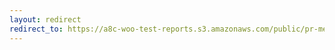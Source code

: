 ```yaml
---
layout: redirect
redirect_to: https://a8c-woo-test-reports.s3.amazonaws.com/public/pr-merge/44627/e2e/index.html
---
```

